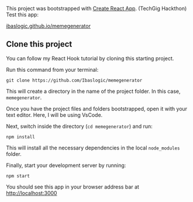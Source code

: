 This project was bootstrapped with [Create React App](https://github.com/facebook/create-react-app).
(TechGig Hackthon)
Test this app:

[ibaslogic.github.io/memegenerator](https://ibaslogic.github.io/memegenerator/)

## Clone this project

You can follow my React Hook tutorial by cloning this starting project.

Run this command from your terminal:

```
git clone https://github.com/Ibaslogic/memegenerator
```

This will create a directory in the name of the project folder. In this case, `memegenerator`.

Once you have the project files and folders bootstrapped, open it with your text editor. Here, I will be using VsCode.

Next, switch inside the directory (`cd memegenerator`) and run:

```
npm install
```

This will install all the necessary dependencies in the local `node_modules` folder.

Finally, start your development server by running:

```
npm start
```

You should see this app in your browser address bar at [http://localhost:3000](http://localhost:3000)
